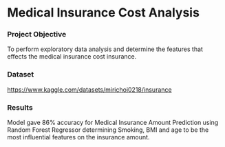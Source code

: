 # Medical Insurance Cost Analysis

### Project Objective
To perform exploratory data analysis and determine the features that effects the medical insurance cost insurance.

### Dataset
https://www.kaggle.com/datasets/mirichoi0218/insurance

### Results
Model gave 86% accuracy for Medical Insurance Amount Prediction using Random Forest Regressor determining Smoking, BMI and age to be the most influential features on the insurance amount.
